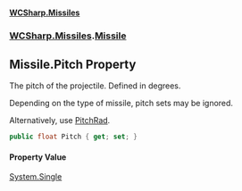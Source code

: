 #### [WCSharp.Missiles](README.md 'README')
### [WCSharp.Missiles](WCSharp.Missiles.md 'WCSharp.Missiles').[Missile](WCSharp.Missiles.Missile.md 'WCSharp.Missiles.Missile')

## Missile.Pitch Property

The pitch of the projectile. Defined in degrees.  
  
Depending on the type of missile, pitch sets may be ignored.  
  
Alternatively, use [PitchRad](WCSharp.Missiles.Missile.PitchRad.md 'WCSharp.Missiles.Missile.PitchRad').

```csharp
public float Pitch { get; set; }
```

#### Property Value
[System.Single](https://docs.microsoft.com/en-us/dotnet/api/System.Single 'System.Single')